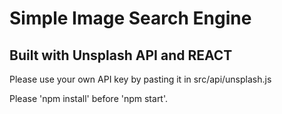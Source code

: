 # Simple Image Search Engine
## Built with Unsplash API and REACT
Please use your own API key by pasting it in src/api/unsplash.js

Please 'npm install' before 'npm start'.

